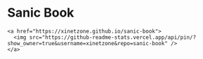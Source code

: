 # Sanic Book

```{admonition} 记录 Sanic 相关知识点
<a href="https://xinetzone.github.io/sanic-book">
  <img src="https://github-readme-stats.vercel.app/api/pin/?show_owner=true&username=xinetzone&repo=sanic-book" />
</a>
```

